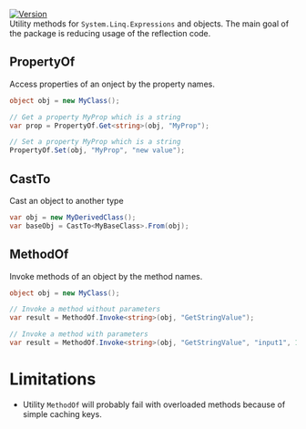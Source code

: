 [![Version](https://img.shields.io/nuget/v/MyNihongo.Expressions?style=plastic)](https://github.com/MyNihongo/Expressions/)  
Utility methods for `System.Linq.Expressions` and objects. The main goal of the package is reducing usage of the reflection code.
## PropertyOf
Access properties of an onject by the property names.
```cs
object obj = new MyClass();

// Get a property MyProp which is a string
var prop = PropertyOf.Get<string>(obj, "MyProp");

// Set a property MyProp which is a string
PropertyOf.Set(obj, "MyProp", "new value");
```
## CastTo
Cast an object to another type
```cs
var obj = new MyDerivedClass();
var baseObj = CastTo<MyBaseClass>.From(obj);
```
## MethodOf
Invoke methods of an object by the method names.
```cs
object obj = new MyClass();

// Invoke a method without parameters
var result = MethodOf.Invoke<string>(obj, "GetStringValue");

// Invoke a method with parameters
var result = MethodOf.Invoke<string>(obj, "GetStringValue", "input1", 123);
```
# Limitations
* Utility `MethodOf` will probably fail with overloaded methods because of simple caching keys.